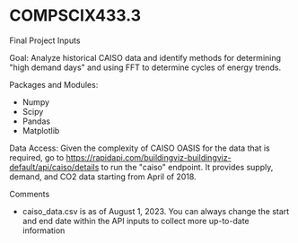 # COMPSCIX433.3
Final Project Inputs

Goal: Analyze historical CAISO data and identify methods for determining "high demand days" and using FFT to determine cycles of energy trends.

Packages and Modules:
- Numpy
- Scipy
- Pandas
- Matplotlib

Data Access:
Given the complexity of CAISO OASIS for the data that is required, go to https://rapidapi.com/buildingviz-buildingviz-default/api/caiso/details to run the "caiso" endpoint. It provides supply, demand, and CO2 data starting from April of 2018. 

Comments
- caiso_data.csv is as of August 1, 2023. You can always change the start and end date within the API inputs to collect more up-to-date information

